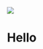 <img src="https://camo.githubusercontent.com/fb26e87e3440d99f1b444df881f816af5194a9226664834bb81c8293741c093c/68747470733a2f2f692e696d6775722e636f6d2f6f334c685361632e6a7067">
<h1>Hello</h1>
